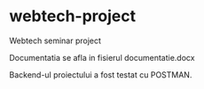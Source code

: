 
# webtech-project
Webtech seminar project

Documentatia se afla in fisierul documentatie.docx

Backend-ul proiectului a fost testat cu POSTMAN.
